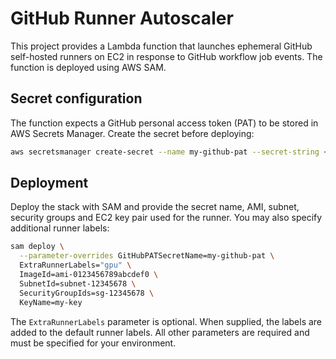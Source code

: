 # GitHub Runner Autoscaler

This project provides a Lambda function that launches ephemeral GitHub self-hosted
runners on EC2 in response to GitHub workflow job events. The function is deployed
using AWS SAM.

## Secret configuration

The function expects a GitHub personal access token (PAT) to be stored in AWS
Secrets Manager. Create the secret before deploying:

```bash
aws secretsmanager create-secret --name my-github-pat --secret-string <PAT>
```

## Deployment

Deploy the stack with SAM and provide the secret name, AMI, subnet, security groups and
EC2 key pair used for the runner. You may also specify additional runner labels:

```bash
sam deploy \
  --parameter-overrides GitHubPATSecretName=my-github-pat \
  ExtraRunnerLabels="gpu" \
  ImageId=ami-0123456789abcdef0 \
  SubnetId=subnet-12345678 \
  SecurityGroupIds=sg-12345678 \
  KeyName=my-key
```

The `ExtraRunnerLabels` parameter is optional. When supplied, the labels are
added to the default runner labels. All other parameters are required and must
be specified for your environment.
